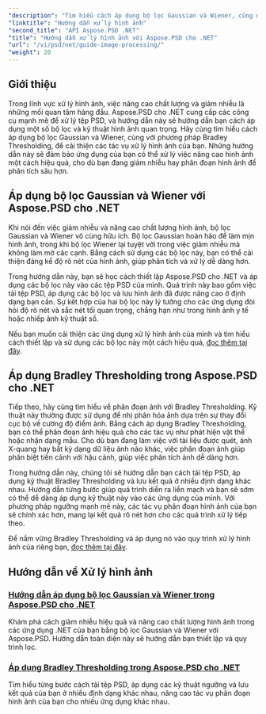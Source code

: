```yaml
---
"description": "Tìm hiểu cách áp dụng bộ lọc Gaussian và Wiener, cũng như Bradley Thresholding trong Aspose.PSD cho .NET để xử lý và phân đoạn hình ảnh tốt hơn."
"linktitle": "Hướng dẫn xử lý hình ảnh"
"second_title": "API Aspose.PSD .NET"
"title": "Hướng dẫn xử lý hình ảnh với Aspose.PSD cho .NET"
"url": "/vi/psd/net/guide-image-processing/"
"weight": 20
---
```


## Giới thiệu

Trong lĩnh vực xử lý hình ảnh, việc nâng cao chất lượng và giảm nhiễu là những mối quan tâm hàng đầu. Aspose.PSD cho .NET cung cấp các công cụ mạnh mẽ để xử lý tệp PSD, và hướng dẫn này sẽ hướng dẫn bạn cách áp dụng một số bộ lọc và kỹ thuật hình ảnh quan trọng. Hãy cùng tìm hiểu cách áp dụng bộ lọc Gaussian và Wiener, cùng với phương pháp Bradley Thresholding, để cải thiện các tác vụ xử lý hình ảnh của bạn. Những hướng dẫn này sẽ đảm bảo ứng dụng của bạn có thể xử lý việc nâng cao hình ảnh một cách hiệu quả, cho dù bạn đang giảm nhiễu hay phân đoạn hình ảnh để phân tích sâu hơn.

## Áp dụng bộ lọc Gaussian và Wiener với Aspose.PSD cho .NET

Khi nói đến việc giảm nhiễu và nâng cao chất lượng hình ảnh, bộ lọc Gaussian và Wiener vô cùng hữu ích. Bộ lọc Gaussian hoàn hảo để làm mịn hình ảnh, trong khi bộ lọc Wiener lại tuyệt vời trong việc giảm nhiễu mà không làm mờ các cạnh. Bằng cách sử dụng các bộ lọc này, bạn có thể cải thiện đáng kể độ rõ nét của hình ảnh, giúp phân tích và xử lý dễ dàng hơn.

Trong hướng dẫn này, bạn sẽ học cách thiết lập Aspose.PSD cho .NET và áp dụng các bộ lọc này vào các tệp PSD của mình. Quá trình này bao gồm việc tải tệp PSD, áp dụng các bộ lọc và lưu hình ảnh đã được nâng cao ở định dạng bạn cần. Sự kết hợp của hai bộ lọc này lý tưởng cho các ứng dụng đòi hỏi độ rõ nét và sắc nét tối quan trọng, chẳng hạn như trong hình ảnh y tế hoặc nhiếp ảnh kỹ thuật số.

Nếu bạn muốn cải thiện các ứng dụng xử lý hình ảnh của mình và tìm hiểu cách thiết lập và sử dụng các bộ lọc này một cách hiệu quả, [đọc thêm tại đây](./guide-to-apply-gaussian-wiener-filters/).

## Áp dụng Bradley Thresholding trong Aspose.PSD cho .NET

Tiếp theo, hãy cùng tìm hiểu về phân đoạn ảnh với Bradley Thresholding. Kỹ thuật này thường được sử dụng để nhị phân hóa ảnh dựa trên sự thay đổi cục bộ về cường độ điểm ảnh. Bằng cách áp dụng Bradley Thresholding, bạn có thể phân đoạn ảnh hiệu quả cho các tác vụ như phát hiện vật thể hoặc nhận dạng mẫu. Cho dù bạn đang làm việc với tài liệu được quét, ảnh X-quang hay bất kỳ dạng dữ liệu ảnh nào khác, việc phân đoạn ảnh giúp phân biệt tiền cảnh với hậu cảnh, giúp việc phân tích ảnh dễ dàng hơn.

Trong hướng dẫn này, chúng tôi sẽ hướng dẫn bạn cách tải tệp PSD, áp dụng kỹ thuật Bradley Thresholding và lưu kết quả ở nhiều định dạng khác nhau. Hướng dẫn từng bước giúp quá trình diễn ra liền mạch và bạn sẽ sớm có thể dễ dàng áp dụng kỹ thuật này vào các ứng dụng của mình. Với phương pháp ngưỡng mạnh mẽ này, các tác vụ phân đoạn hình ảnh của bạn sẽ chính xác hơn, mang lại kết quả rõ nét hơn cho các quá trình xử lý tiếp theo.

Để nắm vững Bradley Thresholding và áp dụng nó vào quy trình xử lý hình ảnh của riêng bạn, [đọc thêm tại đây](./apply-bradley-thresholding/).

## Hướng dẫn về Xử lý hình ảnh
### [Hướng dẫn áp dụng bộ lọc Gaussian và Wiener trong Aspose.PSD cho .NET](./guide-to-apply-gaussian-wiener-filters/)
Khám phá cách giảm nhiễu hiệu quả và nâng cao chất lượng hình ảnh trong các ứng dụng .NET của bạn bằng bộ lọc Gaussian và Wiener với Aspose.PSD. Hướng dẫn toàn diện này sẽ hướng dẫn bạn thiết lập và quy trình lọc.
### [Áp dụng Bradley Thresholding trong Aspose.PSD cho .NET](./apply-bradley-thresholding/)
Tìm hiểu từng bước cách tải tệp PSD, áp dụng các kỹ thuật ngưỡng và lưu kết quả của bạn ở nhiều định dạng khác nhau, nâng cao tác vụ phân đoạn hình ảnh của bạn cho nhiều ứng dụng khác nhau.